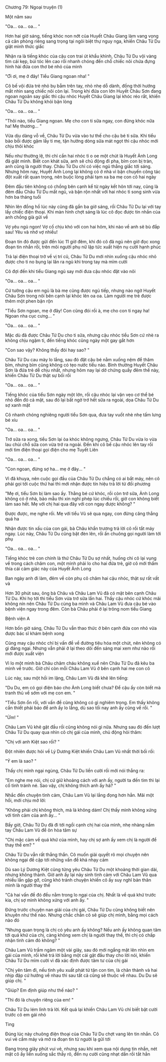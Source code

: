 




Chương 79: Ngoại truyện (1)

Một năm sau

"Oa... oa... oa... "

Hơn hai giờ sáng, tiếng khóc non nớt của Huyết Châu Giang làm vang vọng cả căn phòng riêng sang trọng tại ngôi biệt thự nguy nga, khiến Châu Tử Du giật mình thức giấc

Nhận ra là tiếng khóc của cậu con trai út khẩu khỉnh, Châu Tử Du vội vàng tìm cái kẹp, búi tóc lên cao rồi nhanh chóng đến chỗ chiếc nôi chứa đựng hình hài đứa con thơ bé nhỏ của mình

"Ơi ơi, mẹ ở đây! Tiểu Giang ngoan nha! "

Cô bế vội đứa trẻ nhỏ bụ bẫm trên tay, nhỏ nhẹ dỗ dành, đồng thời hướng mắt nhìn sang chiếc nôi còn lại. Trong khi đứa con lớn Huyết Châu Sơn đang ngoan ngoãn say giấc thì cậu nhóc Huyết Châu Giang lại khóc réo rắt, khiến Châu Tử Du không khỏi bận lòng

"Oa... oa... oa... "

"Thôi nào, tiểu Giang ngoan. Mẹ cho con ti sữa ngay, con đừng khóc nữa ha! Mẹ thương... "

Vừa dịu dàng vỗ về, Châu Tử Du vừa vào tư thế cho cậu bé ti sữa. Khi tiểu bảo bối được gặm lấy ti mẹ, tận hưởng dòng sữa mát ngọt thì cậu nhóc mới chịu thôi khóc

Nếu như thường lệ, thì chỉ cần hai nhóc tì o oe một chút là Huyết Ảnh Long đã giật mình. Biết con khát sữa, anh sẽ chủ động đi pha, bỉm con bị tràn, anh cũng là người thay. Châu Tử Du chỉ có việc ngủ thẳng giấc tới sáng. Nhưng hôm nay, Huyết Ảnh Long lại không có ở nhà vì bận chuyến công tác đột xuất rất quan trọng, nên buộc lòng phải tạm xa ba mẹ con cô hai ngày

Đêm đầu tiên không có chồng bên cạnh kể từ ngày kết hôn tới nay, cũng là đêm đầu Châu Tử Du mất ngủ, và bận rộn nhất với hai nhóc tì song sinh vừa hơn ba tháng tuổi

Nhìn lên đồng hồ lúc này cũng đã gần ba giờ sáng, rồi Châu Tử Du lại với tay lấy chiếc điện thoại. Khi màn hình chợt sáng là lúc cô đọc được tin nhắn của anh chồng già gửi về

Vợ yêu ngủ ngon! Vợ cố chịu khó với con hai hôm, khi nào về anh sẽ bù đắp sau! Yêu và nhớ vợ nhiều!

Đoạn tin đó được gửi đến lúc 11 giờ đêm, khi đó cô đã ngủ nên giờ đọc xong đoạn tin nhắn rồi, trên môi người phụ nữ lập tức xuất hiện nụ cười hạnh phúc

Trả lại điện thoại trở về vị trí cũ, Châu Tử Du mới nhìn xuống cậu nhóc nhỏ được cho ti no bụng lại lăn ra ngủ khì trong tay mà mỉm cười

Cô đợi đến khi tiểu Giang ngủ say mới đưa cậu nhóc đặt vào nôi

"Oa... oa... oa... "

Cứ tưởng cậu em ngủ là bà mẹ cũng được ngủ tiếp, nhưng nào ngờ Huyết Châu Sơn trong nôi bên cạnh lại khóc lên oa oa. Làm người mẹ trẻ được thêm một phen bận rộn

"Tiểu Sơn ngoan, mẹ ở đây! Con cũng đói rồi à, mẹ cho con ti ngay ha! Ngoan nha cục cưng... "

"Oa... oa... oa... "

Mặc dù đã được Châu Tử Du cho ti sữa, nhưng cậu nhóc tiểu Sơn cứ nhè ra không chịu ngậm ti, đến tiếng khóc cũng ngày một gay gắt hơn

"Con sao vậy? Không thấy đói hay sao? "

Châu Tử Du cau mày lo lắng, sau đó đặt cậu bé nằm xuống nệm để thăm bỉm, nhưng bỉm cũng không có tẹo nước tiểu nào. Bình thường Huyết Châu Sơn là đứa trẻ dễ chịu nhất, nhưng hôm nay lại dở chứng quấy đêm thế này, khiến Châu Tử Du thật sự bối rối

"Oa... oa... oa... "

Tiếng khóc của tiểu Sơn ngày một lớn, rồi cậu nhóc lại vặn vẹo cơ thể bé nhỏ đến đỏ cả mặt, sau đó lại bất ngờ trớ hết sữa ra ngoài, dọa Châu Tử Du sợ xanh mặt

Cô nhanh chóng nghiêng người tiểu Sơn qua, đưa tay vuốt nhè nhẹ tấm lưng bé xíu

"Oa... oa... oa... "

Trớ sữa ra xong, tiểu Sơn lại òa khóc không ngưng, Châu Tử Du vừa lo vừa lau chùi chỗ sữa con vừa trớ ra ngoài. Đến khi cô bế cậu nhóc lên tay rồi mới tìm điện thoại gọi điện cho mẹ Tuyết Liên

"Oa... oa... oa... "

"Con ngoan, đừng sợ ha... mẹ ở đây... "

Vì đã khuya, nên cuộc gọi đầu của Châu Tử Du chẳng có ai bắt máy, nên cô phải gọi tới cuộc thứ hai thì mới nhận được tín hiệu trả lời từ đối phương

"Mẹ ơi, tiểu Sơn bị làm sao ấy. Thằng bé cứ khóc, rồi còn trớ sữa, Ảnh Long không có ở nhà, bảo mẫu thì xin nghỉ phép lúc chiều rồi, giờ con không biết làm sao hết. Mẹ với chị hai qua đây với con ngay được không? "

Được được, mẹ nghe rồi. Mẹ với tiểu Vũ sẽ qua ngay, con đừng căng thẳng quá ha

Nhận được tin xấu của con gái, bà Châu khẩn trương trả lời cô rồi tắt máy ngay. Lúc này, Châu Tử Du cũng bật đèn lên, rồi ấn chuông gọi người làm tới phụ

"Oa... oa... oa... "

Tiếng khóc trẻ con chính là thứ Châu Tử Du sợ nhất, huống chi cô lại vụng về trong cách chăm con, một mình phải lo cho hai đứa trẻ, giờ cô mới thấm thía cái cảm giác này của Huyết Ảnh Long

Ban ngày anh đi làm, đêm về còn phụ cô chăm hai cậu nhóc, thật sự rất vất vả

Hơn 30 phút sau, ông bà Châu và Châu Lam Vũ đã có mặt bên cạnh Châu Tử Du. Khi họ tới thì tiểu Sơn vừa trớ sữa lần hai. Thấy cậu nhóc cứ khóc mãi không nín nên Châu Tử Du cùng ba mình và Châu Lam Vũ đưa cậu bé vào bệnh viện ngay trong đêm. Còn bà Châu phải ở lại trông nom tiểu Giang

Bệnh viện A

Hơn bốn giờ sáng, Châu Tử Du vẫn thao thức ở bên cạnh đứa con nhỏ vừa được bác sĩ khám bệnh xong

Cũng may cậu nhóc chỉ bị vấn đề về đường tiêu hóa một chút, nên không có gì đáng ngại. Nhưng vẫn phải ở lại theo dõi đến sáng mai xem như nào rồi mới được xuất viện

Vì lo một mình bà Châu chăm cháu không xuể nên Châu Tử Du đã kêu ba mình về trước. Giờ chỉ còn mỗi Châu Lam Vũ ở bên cạnh hai mẹ con cô

Lúc này, sau một hồi im lặng, Châu Lam Vũ đã khẽ lên tiếng:

"Du Du, em có gọi điện báo cho Ảnh Long biết chưa? Để cậu ấy còn biết mà tranh thủ về sớm với mẹ con em. "

"Tiểu Sơn ổn rồi, với vấn đề cũng không có gì nghiêm trọng. Em thấy không cần thiết phải báo để anh ấy lo lắng, dù sao tối nay anh ấy cũng về rồi. "

"Ừm! "

Châu Lam Vũ khẽ gật đầu rồi cũng không nói gì nữa. Nhưng sau đó đến lượt Châu Tử Du quay qua nhìn cô chị gái của mình, chủ động hỏi thăm:

"Chị với anh Kiệt sao rồi? "

Đột nhiên được hỏi về Lý Dương Kiệt khiến Châu Lam Vũ nhất thời bối rối:

"Ý em là sao? "

Thấy chị mình ngại ngùng, Châu Tử Du liền cười rồi mới nói thẳng ra:

"Em nghe mẹ nói, chị cứ giữ khoảng cách với anh ấy, người ta đến tìm thì lại cố tình tránh né. Sao vậy, chị không thích anh ấy hả? "

Nhắc đến chuyện tình cảm, Châu Lam Vũ lại lắng đọng hơn hẳn. Mãi một hồi, mới chịu mở lời:

"Không phải chị không thích, mà là không dám! Chị thấy mình không xứng với tình cảm của anh ấy... "

Bấy giờ, Châu Tử Du đã đi tới ngồi cạnh chị hai của mình, nhẹ nhàng nắm tay Châu Lam Vũ để ôn hòa tâm sự

"Chị mặc cảm về quá khứ của mình, hay chị sợ anh ấy xem chị là người để thay thế em? "

Châu Tử Du vẫn rất thẳng thắn. Cô muốn giải quyết rõ mọi chuyện nên không ngại đề cập tới những vấn đề khá nhạy cảm

Dù sao Lý Dương Kiệt cũng từng yêu Châu Tử Du một khoảng thời gian dài, nhưng không thành. Giờ anh ấy lại nảy sinh tình cảm với Châu Lam Vũ qua nhiều lần gặp gỡ, cũng khó tránh chuyện khiến cô ấy suy nghĩ bản thân mình là người thay thế

"Cả hai vấn đề đó đều nằm trong lo ngại của chị. Nhất là về quá khứ trước kia, chị sợ mình không xứng với anh ấy. "

Đứng trước chuyện nan giải của chị gái, Châu Tử Du cũng không biết nên khuyên như thế nào. Nhưng chắc chắn cô sẽ giúp chị mình, bằng mọi cách nào đó

"Nhưng quan trọng là chị có yêu anh ấy không? Nếu anh ấy không quan tâm tới quá khứ của chị, càng không xem chị là người thay thế, thì chị có chấp nhận tình cảm đó không? "

Châu Lam Vũ trầm ngâm một vài giây, sau đó mới ngẩng mặt lên nhìn em gái của mình, rồi khẽ trả lời bằng một cái gật đầu thay cho lời nói, khiến Châu Tử Du mỉm cười vì đã xác định được tâm tư của chị gái

"Chị yên tâm đi, nếu tình yêu xuất phát từ tận con tim, là chân thành và hai nhịp đập cứ hướng về nhau thì sau tất cả cũng sẽ thuộc về nhau. Du Du sẽ giúp chị. "

"Giúp? Em định giúp như thế nào? "

"Thì đó là chuyện riêng của em! "

Châu Tử Du lém lỉnh trả lời. Kết quả lại khiến Châu Lam Vũ chỉ biết bật cười trước cô em gái nhỏ

Ting

Đúng lúc này chuông điện thoại của Châu Tử Du chợt vang lên tin nhắn. Cô vui vẻ cầm máy và mở ra đoạn tin từ người lạ gửi tới

Đang trong giây phút vui vẻ, nhưng sau khi xem qua nội dung tin nhắn, nét mặt cô ấy liền xuống sắc thấy rõ, đến nụ cười cũng nhạt dần rồi tắt hẳn




